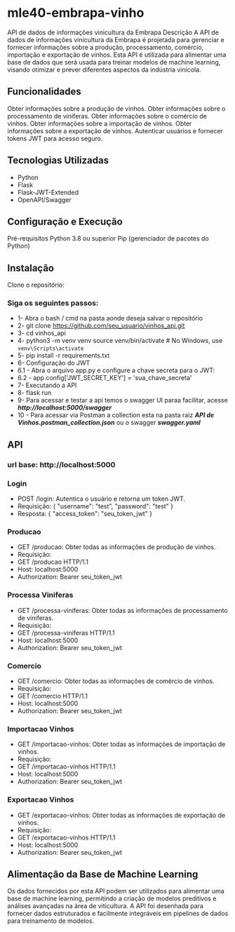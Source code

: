 # mle40-embrapa-vinho
API de dados de informações vinicultura da Embrapa
Descrição
A API de dados de informações vinicultura da Embrapa é projetada para gerenciar e fornecer informações sobre a produção, processamento, comércio, importação e exportação de vinhos. Esta API é utilizada para alimentar uma base de dados que será usada para treinar modelos de machine learning, visando otimizar e prever diferentes aspectos da indústria vinícola.

## Funcionalidades
Obter informações sobre a produção de vinhos.
Obter informações sobre o processamento de viniferas.
Obter informações sobre o comércio de vinhos.
Obter informações sobre a importação de vinhos.
Obter informações sobre a exportação de vinhos.
Autenticar usuários e fornecer tokens JWT para acesso seguro.

## Tecnologias Utilizadas
- Python
- Flask
- Flask-JWT-Extended
- OpenAPI/Swagger

## Configuração e Execução
Pré-requisitos
Python 3.8 ou superior
Pip (gerenciador de pacotes do Python)

## Instalação
Clone o repositório:


### Siga os seguintes passos:

- 1- Abra o bash / cmd na pasta aonde deseja salvar o repositório
- 2- git clone https://github.com/seu_usuario/vinhos_api.git
- 3- cd vinhos_api
- 4- python3 -m venv venv source venv/bin/activate   # No Windows, use `venv\Scripts\activate`
- 5- pip install -r requirements.txt
- 6- Configuração do JWT
- 6.1 - Abra o arquivo app.py e configure a chave secreta para o JWT:
- 6.2 - app.config['JWT_SECRET_KEY'] = 'sua_chave_secreta'
- 7- Executando a API
- 8- flask run
- 9- Para acessar e testar a api temos o swagger UI paraa facilitar, acesse ***http://localhost:5000/swagger***
- 10 - Para acessar via Postman a collection esta na pasta raiz ***API de Vinhos.postman_collection.json*** ou o swagger ***swagger.yaml***

## API 

### url base: http://localhost:5000

### Login
- POST /login: Autentica o usuário e retorna um token JWT.
- Requisição:
{
  "username": "test",
  "password": "test"
}
- Resposta:
{
  "access_token": "seu_token_jwt"
}

### Producao
- GET /producao: Obter todas as informações de produção de vinhos.
- Requisição:
- GET /producao HTTP/1.1
- Host: localhost:5000
- Authorization: Bearer seu_token_jwt

### Processa Viniferas
- GET /processa-viniferas: Obter todas as informações de processamento de viniferas.
- Requisição:
- GET /processa-viniferas HTTP/1.1
- Host: localhost:5000
- Authorization: Bearer seu_token_jwt

### Comercio
- GET /comercio: Obter todas as informações de comércio de vinhos.
- Requisição:
- GET /comercio HTTP/1.1
- Host: localhost:5000
- Authorization: Bearer seu_token_jwt

### Importacao Vinhos
- GET /importacao-vinhos: Obter todas as informações de importação de vinhos.
- Requisição:
- GET /importacao-vinhos HTTP/1.1
- Host: localhost:5000
- Authorization: Bearer seu_token_jwt

### Exportacao Vinhos
- GET /exportacao-vinhos: Obter todas as informações de exportação de vinhos.
- Requisição:
- GET /exportacao-vinhos HTTP/1.1
- Host: localhost:5000
- Authorization: Bearer seu_token_jwt

## Alimentação da Base de Machine Learning
Os dados fornecidos por esta API podem ser utilizados para alimentar uma base de machine learning, permitindo a criação de modelos preditivos e análises avançadas na área de viticultura. A API foi desenhada para fornecer dados estruturados e facilmente integráveis em pipelines de dados para treinamento de modelos.


